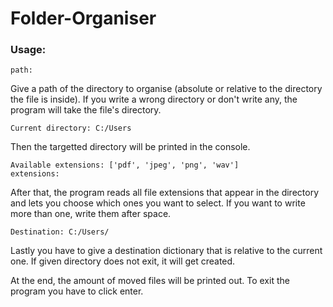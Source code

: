 # Folder-Organiser

### Usage:
```
path:
```
Give a path of the directory to organise (absolute or relative to the directory the file is inside).
If you write a wrong directory or don't write any, the program will take the file's directory.

```
Current directory: C:/Users
```
Then the targetted directory will be printed in the console.

```
Available extensions: ['pdf', 'jpeg', 'png', 'wav']
extensions:
```
After that, the program reads all file extensions that appear in the directory and lets you choose which ones you want to select.
If you want to write more than one, write them after space.

```
Destination: C:/Users/
```
Lastly you have to give a destination dictionary that is relative to the current one.
If given directory does not exit, it will get created.

At the end, the amount of moved files will be printed out.
To exit the program you have to click enter.
